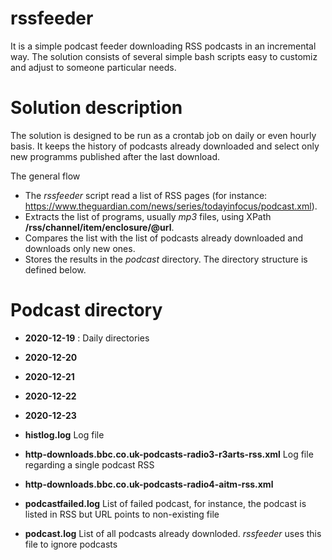 # rssfeeder

It is a simple podcast feeder downloading RSS podcasts in an incremental way. The solution consists of several simple bash scripts easy to customiz and adjust to someone particular needs.

# Solution description

The solution is designed to be run as a crontab job on daily or even hourly basis. It keeps the history of podcasts already downloaded and select only new programms published after the last download.<br>

The general flow<br>

* The *rssfeeder* script read a list of RSS pages (for instance: https://www.theguardian.com/news/series/todayinfocus/podcast.xml). 
* Extracts the list of programs, usually *mp3* files, using XPath  **/rss/channel/item/enclosure/@url**. 
* Compares the list with the list of podcasts already downloaded and downloads only new ones.
* Stores the results in the *podcast* directory. The directory structure is defined below.

# Podcast directory

* **2020-12-19**  : Daily directories
* **2020-12-20**
* **2020-12-21**
* **2020-12-22**
* **2020-12-23**

* **histlog.log**  Log file
* **http-downloads.bbc.co.uk-podcasts-radio3-r3arts-rss.xml**  Log file regarding a single podcast RSS
* **http-downloads.bbc.co.uk-podcasts-radio4-aitm-rss.xml**
* **podcastfailed.log** List of failed podcast, for instance, the podcast is listed in RSS but URL points to non-existing file
* **podcast.log** List of all podcasts already downloded. *rssfeeder* uses this file to ignore podcasts
